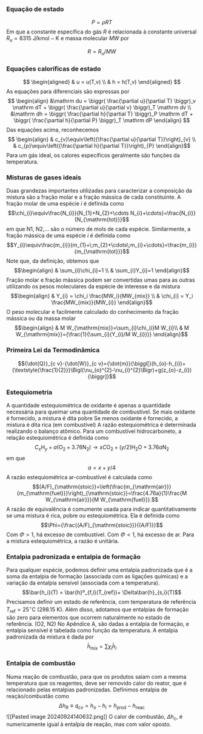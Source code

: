 ### Equação de estado
$$
P = \rho R T
$$
Em que a constante específica do gás  $R$ é relacionada à constante universal $R_u = 8315 \  \mathrm{J/kmol-K}$ e massa molecular $MW$ por

$$R = R_u/MW$$
### Equações calorificas de estado
$$
\begin{aligned}
& u = u(T,v) \\
& h = h(T,v)
\end{aligned}
$$
As equações para diferenciais são expressas por
$$
\begin{align}
	&\mathrm du = \biggr( \frac{\partial u}{\partial T} \biggr)_v \mathrm dT + \biggr( \frac{\partial u}{\partial v} \biggr)_T \mathrm dv \\
	&\mathrm dh = \biggr( \frac{\partial h}{\partial T} \biggr)_P \mathrm dT + \biggr( \frac{\partial h}{\partial P} \biggr)_T \mathrm dP
\end{align}
$$
Das equações acima, reconhecemos 
$$ \begin{align}
& c_{v}\equiv\left({\frac{\partial u}{\partial T}}\right)_{v} \\
& c_{p}\equiv\left({\frac{\partial h}{\partial T}}\right)_{P}
\end{align}$$
Para um gás ideal, os calores específicos geralmente são funções da temperatura.


### Misturas de gases ideais
Duas grandezas importantes utilizadas para caracterizar a composição da mistura são a fração molar e a fração mássica de cada constituinte. 
A fração molar de uma espécie $i$ é definida como
$$\chi_{i}\equiv\frac{N_{i}}{N_{1}+N_{2}+\cdots N_{i}+\cdots}=\frac{N_{i}}{N_{\mathrm{tot}}}$$
em que N1, N2,... são o número de mols de cada espécie.
Similarmente, a fração mássica de uma espécie $i$ é definida como
$$Y_{i}\equiv\frac{m_{i}}{m_{1}+\;m_{2}+\cdots\;m_{i}+\cdots}=\frac{m_{i}}{m_{\mathrm{tot}}}$$
Note que, da definição, obtemos que
$$\begin{align}
& \sum_{i}\chi_{i}=1 \\
& \sum_{i}Y_{i}=1
\end{align}$$
Fração molar e fração mássica podem ser convertidas umas para as outras utilizando os pesos moleculares da espécie de interesse e da mistura
$$\begin{align}
& Y_{i} = \chi_i \frac{MW_i}{MW_{mix}} \\
& \chi_{i} = Y_i \frac{MW_{mix}}{MW_{i}}
\end{align}$$
O peso molecular e facilmente calculado do conhecimento da fração mássica ou da massa molar
$$\begin{align}
& M W_{\mathrm{mix}}=\sum_{i}\chi_{i}M W_{i}\\
& M W_{\mathrm{mix}}={\frac{1}{\sum_{i}(Y_{i}/M W_{i})}}
\end{align}$$
### Primeira Lei da Termodinâmica
$${\dot{Q}}_{c v}-{\dot{W}}_{c v}={\dot{m}}{\biggl[}(h_{o}-h_{i})+{\textstyle{\frac{1}{2}}}\Bigl(\nu_{o}^{2}-\nu_{i}^{2}\Bigr)+g(z_{o}-z_{i}){\biggr]}$$
### Estequiometria
A quantidade estequiométrica de oxidante é apenas a quantidade necessária para queimar uma quantidade de combustível.
Se mais oxidante é fornecido, a mistura é dita pobre
Se menos oxidante é fornecido, a mistura é dita rica (em combustível)
A razão estequiométrica é determinada realizando o balanço atômico. Para um combustível hidrocarboneto, a relação estequiométrica é definida como
$$C_{x}{\mathrm{H}}_{y}+a({\mathrm{O}}_{2}+3.76{\mathrm{N}}_{2})\rightarrow x C{\mathrm{O}}_{2}+(y/2){\mathrm{H}}_{2}\mathrm{O}+3.76a{\mathrm{N}}_{2}$$
em que
$$a=x+y/4$$
A razão estequiométrica ar-combustível é calculada como
$$(A/F)_{\mathrm{stoic}}=\left(\frac{m_{\mathrm{air}}}{m_{\mathrm{fuel}}}\right)_{\mathrm{stoic}}=\frac{4.76a}{1}\frac{M W_{\mathrm{air}}}{M W_{\mathrm{fuel}}}.$$
A razão de equivalência é comumente usada para indicar quantitativamente se uma mistura é rica, pobre ou estequiométrica. Ela é definida como 
$$\Phi={\frac{(A/F)_{\mathrm{stoic}}}{(A/F)}}$$
Com $\Phi > 1$, há excesso de combustível. Com $\Phi < 1$, há excesso de ar. Para a mistura estequiométrica, a razão é unitária.   
### Entalpia padronizada e entalpia de formação
Para qualquer espécie, podemos definir uma entalpia padronizada que é a soma da entalpia de formação (associada com as ligações químicas) e a variação da entalpia sensível (associada com a temperatura).
$$\bar{h_i}(T) = \bar{h}º_{f,i}(T_{ref})+ \Delta\bar{h}_{s,i}(T)$$
Precisamos definir um estado de referência, com temperatura de referência $T_{\mathrm{ref}}=25^{\circ}{\mathrm{C}}\ (298.15\ \mathrm{K})$. Além disso, adotamos que entalpias de formação são zero para elementos que ocorrem naturalmente no estado de referência. (O2, N2)
No Apêndice A, são dadas a entalpia de formação, e entalpia sensível é tabelada como função da temperatura.
A entalpia padronizada da mistura é dada por
$${\bar{h}}_{\mathrm{mix}}=\sum\chi_{i}{\bar{h}}_{i}$$
### Entalpia de combustão
Numa reação de combustão, para que os produtos saiam com a mesma temperatura que os reagentes, deve ser removido calor do reator, que é relacionado pelas entalpias padronizadas. Definimos entalpia de reação/combustão como
$$\Delta h_R\equiv q_{c v}=h_{o}-h_{i}=h_{\mathrm{prod}}-h_{\mathrm{reac}}$$
![[Pasted image 20240924140632.png]]
O calor de combustão, $\Delta h_c$, é numericamente igual à entalpia de reação, mas com valor oposto.

